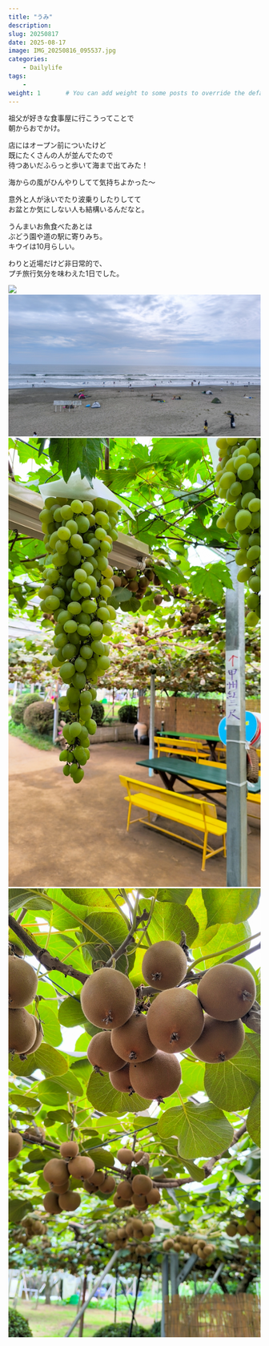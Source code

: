 ```yaml
---
title: "うみ"
description: 
slug: 20250817
date: 2025-08-17
image: IMG_20250816_095537.jpg
categories:
    - Dailylife
tags:
    - 
weight: 1       # You can add weight to some posts to override the default sorting (date descending)
---
```


祖父が好きな食事屋に行こうってことで  
朝からおでかけ。

店にはオープン前についたけど  
既にたくさんの人が並んでたので  
待つあいだふらっと歩いて海まで出てみた！

海からの風がひんやりしてて気持ちよかった〜

意外と人が泳いでたり波乗りしたりしてて  
お盆とか気にしない人も結構いるんだなと。

うんまいお魚食べたあとは  
ぶどう園や道の駅に寄りみち。  
キウイは10月らしい。

わりと近場だけど非日常的で、  
プチ旅行気分を味わえた1日でした。

<!-- gallery start -->
![](IMG_20250816_114031.jpg)  ![](IMG_20250816_095537.jpg)
![](IMG_20250816_124103.jpg)  ![](IMG_20250816_124359.jpg)
<!-- gallery end -->
